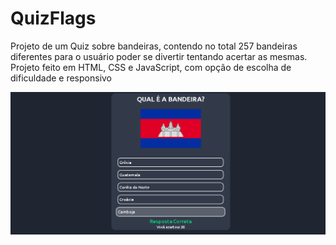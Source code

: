 # QuizFlags

<p>Projeto de um Quiz sobre bandeiras, contendo no total 257 bandeiras diferentes para o usuário poder se divertir tentando acertar as mesmas. Projeto feito em HTML, CSS e JavaScript, com opção de escolha de dificuldade e responsivo</p>

<img src="./flags/print_quiz.png">
